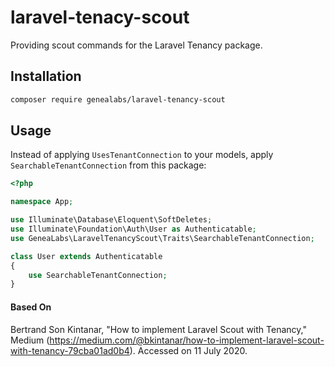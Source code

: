 # laravel-tenacy-scout
Providing scout commands for the Laravel Tenancy package.

## Installation
```sh
composer require genealabs/laravel-tenancy-scout
```

## Usage
Instead of applying `UsesTenantConnection` to your models, apply `SearchableTenantConnection` from this package:
```php
<?php

namespace App;

use Illuminate\Database\Eloquent\SoftDeletes;
use Illuminate\Foundation\Auth\User as Authenticatable;
use GeneaLabs\LaravelTenancyScout\Traits\SearchableTenantConnection;

class User extends Authenticatable
{
    use SearchableTenantConnection;
}
```

#### Based On
Bertrand Son Kintanar, "How to implement Laravel Scout with Tenancy," Medium (https://medium.com/@bkintanar/how-to-implement-laravel-scout-with-tenancy-79cba01ad0b4). Accessed on 11 July 2020.
